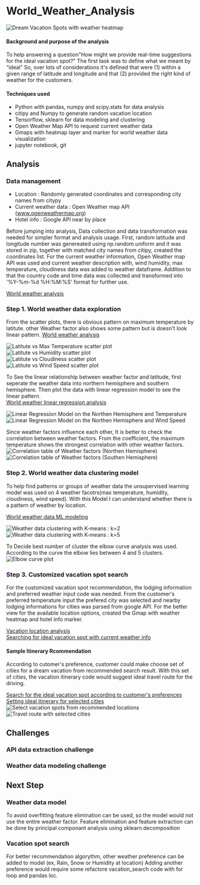 # World_Weather_Analysis

![Dream Vacation Spots with weather heatmap](https://github.com/Juuune/World_Weather_Analysis/blob/master/image/Heatmap_Hotel.PNG)

#### Background and purpose of the analysis
To help answering a question"How might we provide real-time suggestions for the ideal vacation spot?" The first task was to define what we meant by “ideal” 
So, over lots of considerations it's defined that were (1) within a given range of latitude and longitude and that (2) provided the right kind of weather for the customers.

#### Techniques used
- Python with pandas, numpy and scipy.stats for data analysis <br/>
- citipy and Numpy to generate random vacation location <br/>
- Tensorflow, sklearn for data modeling and clustering<br/> 
- Open Weather Map API to request current weather data <br/>
- Gmaps with heatmap layer and marker for world weather data visualization <br/>
- jupyter notebook, git 

## Analysis 

### Data management
- Location : Randomly generated coordinates and corresponding city names from citypy </br>
- Current weather data : Open Weather map API (www.openweathermap.org)</br>
- Hotel info : Google API near by place </br>

Before jumping into analysis, Data collection and data transformation was needed for simpler format and analysis usage. 
First, random latitude and longitude number was genereated using np.random.uniform and it was stored in zip, together with matched city names from citipy, created the coordinates list. For the current weather information, Open Weather map API was used and current weather description with, wind humidity, max temperature, cloudiness data was added to weather dataframe. Addition to that the country code and time data was collected and transformed into '%Y-%m-%d %H:%M:%S' format for further use. </br>


[World weather analysis](https://github.com/Juuune/World_Weather_Analysis/blob/master/WeatherAnalysis/WeatherPy.ipynb)</br>


### Step 1. World weather data exploration   

From the scatter plots, there is obvious pattern on maximum temperature by latitute. other Weather factor also shows some pattern but is doesn't look linear pattern. 
[World weather analysis](https://github.com/Juuune/World_Weather_Analysis/blob/master/WeatherAnalysis/WeatherPy.ipynb)</br>

![Latitute vs Max Temperature scatter plot](https://github.com/Juuune/World_Weather_Analysis/blob/master/image/CityLatitudenTemp.png)</br>
![Latitute vs Humidity scatter plot](https://github.com/Juuune/World_Weather_Analysis/blob/master/image/CityLatitudenHumidity.png)</br>
![Latitute vs Cloudiness scatter plot](https://github.com/Juuune/World_Weather_Analysis/blob/master/image/CityLatitudenCloud.png)</br>
![Latitute vs Wind Speed scatter plot](https://github.com/Juuune/World_Weather_Analysis/blob/master/image/CityLatitudenWindSpeed.png)</br>

To See the linear relationship between weather factor and latitude, first seperate the weather data into northern hemisphere and southern hemisphere. Then plot the data with linear regression model to see the linear pattern. </br>
[World weather linear regression analysis](https://github.com/Juuune/World_Weather_Analysis/blob/master/WeatherAnalysis/WorldWeather_Regression.ipynb)</br>

![Linear Regression Model on the Northen Hemisphere and Temperature](https://github.com/Juuune/World_Weather_Analysis/blob/master/image/Regression_North_Temp.PNG)</br>
![Linear Regression Model on the Northen Hemisphere and Wind Speed](https://github.com/Juuune/World_Weather_Analysis/blob/master/image/Regression_North_Wind.PNG)</br>

Since weather factors influence each other, It is better to check the correlation between weather factors. From the coefficient, the maximum temperature shows the strongest correlation with other weather factors. </br>
![Correlation table of Weather factors (Northen Hemisphere)](https://github.com/Juuune/World_Weather_Analysis/blob/master/image/Correlation_North_Weather.PNG)</br>
![Correlation table of Weather factors (Southen Hemisphere)](https://github.com/Juuune/World_Weather_Analysis/blob/master/image/Correlation_North_Weather.PNG)</br>



### Step 2. World weather data clustering model 

To help find patterns or groups of weather data the unsupervised learning model was used on 4 weather facotrs(max temperature, humidity, cloudiness, wind speed). With this Model I can understand whether there is a pattern of weather by location. </br>

[World weather data ML modeling](https://github.com/Juuune/World_Weather_Analysis/blob/master/WeatherAnalysis/Weather_ML_Model.ipynb)</br>

![Weather data clustering with K-means : k=2](https://github.com/Juuune/World_Weather_Analysis/blob/master/image/3D_plot_Temp%26Hum%26Cloud.PNG)</br>
![Weather data clustering with K-means : k=5](https://github.com/Juuune/World_Weather_Analysis/blob/master/image/3D_plot_5clusters.PNG)</br>

To Decide best number of cluster the elbow curve analysis was used. According to the curve the elbow lies between 4 and 5 clusters. </br>
![Elbow curve plot](https://github.com/Juuune/World_Weather_Analysis/blob/master/image/ElbowCurve.PNG)</br>



### Step 3. Customized vacation spot search 

For the customized vacation spot recommendation, the lodging information and preferred weather input code was needed. 
From the customer's preferred temperature input the prefered city was selected and nearby lodging informations for cities was parsed from google API.
For the better view for the available location options, created the Gmap with weather heatmap and hotel info marker.</br>

[Vacation location analysis](https://github.com/Juuune/World_Weather_Analysis/blob/master/WeatherAnalysis/VacaionPy.ipynb)</br>
[Searching for ideal vacation spot with current weather info](https://github.com/Juuune/World_Weather_Analysis/blob/master/ItineraryAnalysis/Vacation_Search.ipynb) </br>

#### Sample Itinerary Rcommendation 

According to cutomer's preference, customer could make choose set of cities for a dream vacation from recommended search result. With this set of cities, the vacation itinerary code would suggest ideal travel route for the driving. </br>

[Search for the ideal vacation spot according to customer's preferences](https://github.com/Juuune/World_Weather_Analysis/blob/master/IternaryAnalysis/Vacation_Search.ipynb) </br>
[Setting ideal itinerary for selected cities](https://github.com/Juuune/World_Weather_Analysis/blob/master/IternaryAnalysis/Vacation_itinerary.ipynb)</br>
![Select vacation spots from recommended locations](https://github.com/Juuune/World_Weather_Analysis/blob/master/image/Gmap_itinerary/WeatherPy_travel_map_markers.png)</br>
![Travel route with selected cities](https://github.com/Juuune/World_Weather_Analysis/blob/master/image/Gmap_itinerary/WeatherPy_travel_map.png)</br>




## Challenges 

### API data extraction challenge

### Weather data modeling challenge



## Next Step 

### Weather data model 
To avoid overfitting feature elimination can be used, so the model would not use the entire weather factor. 
Feature elimination and feature extraction can be done by principal componant analysis using sklearn.decomposition 

### Vacation spot search 
For better recommendation algorythm, other weather preference can be added to model (ex, Rain, Snow or Humidity at location) 
Adding another preference would require some refactore vacation_search code with for loop and pandas loc. 
